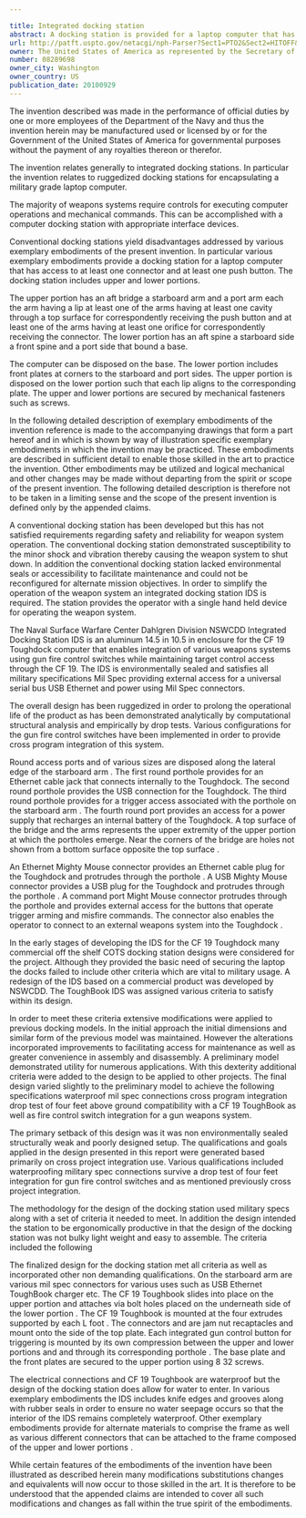 ```yaml
---

title: Integrated docking station
abstract: A docking station is provided for a laptop computer that has access to at least one connector and at least one push button. The docking station includes upper and lower portions. The upper portion has an aft bridge, a starboard arm and a port arm, each the arm having a lip, at least one of the arms having at least one cavity through a top surface for correspondently receiving the push button, and at least one of the arms having at least one orifice for correspondently receiving the connector. The lower portion has an aft spine, a starboard side, a front spine and a port side that bound a base. The computer can be disposed on the base. The lower portion includes front plates at corners to the starboard and port sides. The upper portion is disposed on the lower portion such that each lip aligns to the corresponding plate. The upper and lower portions are secured by mechanical fasteners, such as screws.
url: http://patft.uspto.gov/netacgi/nph-Parser?Sect1=PTO2&Sect2=HITOFF&p=1&u=%2Fnetahtml%2FPTO%2Fsearch-adv.htm&r=1&f=G&l=50&d=PALL&S1=08289698&OS=08289698&RS=08289698
owner: The United States of America as represented by the Secretary of the Navy
number: 08289698
owner_city: Washington
owner_country: US
publication_date: 20100929
---
```

The invention described was made in the performance of official duties by one or more employees of the Department of the Navy and thus the invention herein may be manufactured used or licensed by or for the Government of the United States of America for governmental purposes without the payment of any royalties thereon or therefor.

The invention relates generally to integrated docking stations. In particular the invention relates to ruggedized docking stations for encapsulating a military grade laptop computer.

The majority of weapons systems require controls for executing computer operations and mechanical commands. This can be accomplished with a computer docking station with appropriate interface devices.

Conventional docking stations yield disadvantages addressed by various exemplary embodiments of the present invention. In particular various exemplary embodiments provide a docking station for a laptop computer that has access to at least one connector and at least one push button. The docking station includes upper and lower portions.

The upper portion has an aft bridge a starboard arm and a port arm each the arm having a lip at least one of the arms having at least one cavity through a top surface for correspondently receiving the push button and at least one of the arms having at least one orifice for correspondently receiving the connector. The lower portion has an aft spine a starboard side a front spine and a port side that bound a base.

The computer can be disposed on the base. The lower portion includes front plates at corners to the starboard and port sides. The upper portion is disposed on the lower portion such that each lip aligns to the corresponding plate. The upper and lower portions are secured by mechanical fasteners such as screws.

In the following detailed description of exemplary embodiments of the invention reference is made to the accompanying drawings that form a part hereof and in which is shown by way of illustration specific exemplary embodiments in which the invention may be practiced. These embodiments are described in sufficient detail to enable those skilled in the art to practice the invention. Other embodiments may be utilized and logical mechanical and other changes may be made without departing from the spirit or scope of the present invention. The following detailed description is therefore not to be taken in a limiting sense and the scope of the present invention is defined only by the appended claims.

A conventional docking station has been developed but this has not satisfied requirements regarding safety and reliability for weapon system operation. The conventional docking station demonstrated susceptibility to the minor shock and vibration thereby causing the weapon system to shut down. In addition the conventional docking station lacked environmental seals or accessibility to facilitate maintenance and could not be reconfigured for alternate mission objectives. In order to simplify the operation of the weapon system an integrated docking station IDS is required. The station provides the operator with a single hand held device for operating the weapon system.

The Naval Surface Warfare Center Dahlgren Division NSWCDD Integrated Docking Station IDS is an aluminum 14.5 in 10.5 in enclosure for the CF 19 Toughdock computer that enables integration of various weapons systems using gun fire control switches while maintaining target control access through the CF 19. The IDS is environmentally sealed and satisfies all military specifications Mil Spec providing external access for a universal serial bus USB Ethernet and power using Mil Spec connectors.

The overall design has been ruggedized in order to prolong the operational life of the product as has been demonstrated analytically by computational structural analysis and empirically by drop tests. Various configurations for the gun fire control switches have been implemented in order to provide cross program integration of this system.

Round access ports and of various sizes are disposed along the lateral edge of the starboard arm . The first round porthole provides for an Ethernet cable jack that connects internally to the Toughdock. The second round porthole provides the USB connection for the Toughdock. The third round porthole provides for a trigger access associated with the porthole on the starboard arm . The fourth round port provides an access for a power supply that recharges an internal battery of the Toughdock. A top surface of the bridge and the arms represents the upper extremity of the upper portion at which the portholes emerge. Near the corners of the bridge are holes not shown from a bottom surface opposite the top surface .

An Ethernet Mighty Mouse connector provides an Ethernet cable plug for the Toughdock and protrudes through the porthole . A USB Mighty Mouse connector provides a USB plug for the Toughdock and protrudes through the porthole . A command port Might Mouse connector protrudes through the porthole and provides external access for the buttons that operate trigger arming and misfire commands. The connector also enables the operator to connect to an external weapons system into the Toughdock .

In the early stages of developing the IDS for the CF 19 Toughdock many commercial off the shelf COTS docking station designs were considered for the project. Although they provided the basic need of securing the laptop the docks failed to include other criteria which are vital to military usage. A redesign of the IDS based on a commercial product was developed by NSWCDD. The ToughBook IDS was assigned various criteria to satisfy within its design.

In order to meet these criteria extensive modifications were applied to previous docking models. In the initial approach the initial dimensions and similar form of the previous model was maintained. However the alterations incorporated improvements to facilitating access for maintenance as well as greater convenience in assembly and disassembly. A preliminary model demonstrated utility for numerous applications. With this dexterity additional criteria were added to the design to be applied to other projects. The final design varied slightly to the preliminary model to achieve the following specifications waterproof mil spec connections cross program integration drop test of four feet above ground compatibility with a CF 19 ToughBook as well as fire control switch integration for a gun weapons system.

The primary setback of this design was it was non environmentally sealed structurally weak and poorly designed setup. The qualifications and goals applied in the design presented in this report were generated based primarily on cross project integration use. Various qualifications included waterproofing military spec connections survive a drop test of four feet integration for gun fire control switches and as mentioned previously cross project integration.

The methodology for the design of the docking station used military specs along with a set of criteria it needed to meet. In addition the design intended the station to be ergonomically productive in that the design of the docking station was not bulky light weight and easy to assemble. The criteria included the following 

The finalized design for the docking station met all criteria as well as incorporated other non demanding qualifications. On the starboard arm are various mil spec connectors for various uses such as USB Ethernet ToughBook charger etc. The CF 19 Toughbook slides into place on the upper portion and attaches via bolt holes placed on the underneath side of the lower portion . The CF 19 Toughbook is mounted at the four extrudes supported by each L foot . The connectors and are jam nut recaptacles and mount onto the side of the top plate. Each integrated gun control button for triggering is mounted by its own compression between the upper and lower portions and and through its corresponding porthole . The base plate and the front plates are secured to the upper portion using 8 32 screws.

The electrical connections and CF 19 Toughbook are waterproof but the design of the docking station does allow for water to enter. In various exemplary embodiments the IDS includes knife edges and grooves along with rubber seals in order to ensure no water seepage occurs so that the interior of the IDS remains completely waterproof. Other exemplary embodiments provide for alternate materials to comprise the frame as well as various different connectors that can be attached to the frame composed of the upper and lower portions .

While certain features of the embodiments of the invention have been illustrated as described herein many modifications substitutions changes and equivalents will now occur to those skilled in the art. It is therefore to be understood that the appended claims are intended to cover all such modifications and changes as fall within the true spirit of the embodiments.

